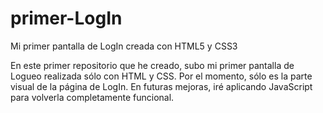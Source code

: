 # primer-LogIn
Mi primer pantalla de LogIn creada con HTML5 y CSS3

En este primer repositorio que he creado, subo mi primer pantalla de Logueo realizada sólo con HTML y CSS. Por el momento, sólo es la
parte visual de la página de LogIn. En futuras mejoras, iré aplicando JavaScript para volverla completamente funcional.
